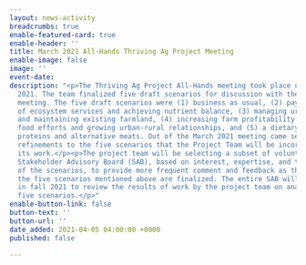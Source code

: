 ```yaml
---
layout: news-activity
breadcrumbs: true
enable-featured-card: true
enable-header: ''
title: March 2021 All-Hands Thriving Ag Project Meeting
enable-image: false
image: ''
event-date: 
description: "<p>The Thriving Ag Project All-Hands meeting took place on March 22,
  2021. The team finalized five draft scenarios for discussion with the SAB at this
  meeting. The five draft scenarios were (1) business as usual, (2) payments for performance
  of ecosystem services and achieving nutrient balance, (3) managing urban growth
  and maintaining existing farmland, (4) increasing farm profitability through local
  food efforts and growing urban-rural relationships, and (5) a dietary shift to plant-based
  proteins and alternative meats. Out of the March 2021 meeting came several suggested
  refinements to the five scenarios that the Project Team will be incorporating into
  its work.</p><p>The project team will be selecting a subset of volunteers from the
  Stakeholder Advisory Board (SAB), based on interest, expertise, and the content
  of the scenarios, to provide more frequent comment and feedback as the details of
  the five scenarios mentioned above are finalized. The entire SAB will be reconvened
  in fall 2021 to review the results of work by the project team on analyzing the
  five scenarios.</p>"
enable-button-link: false
button-text: ''
button-url: ''
date_added: 2021-04-05 04:00:00 +0000
published: false

---
```

